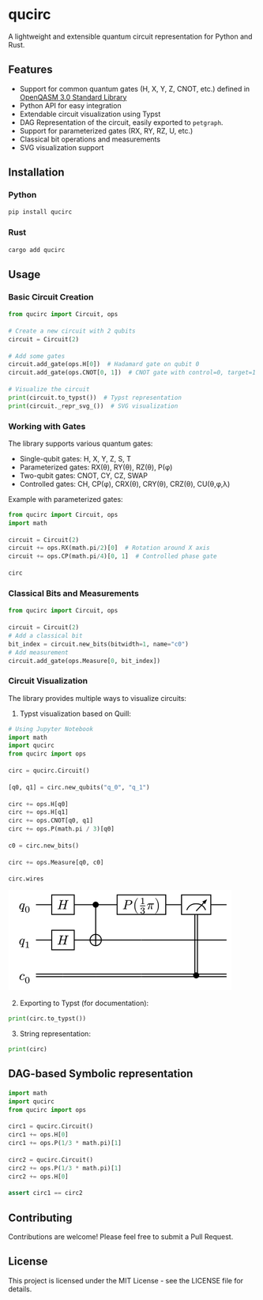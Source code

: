 # qucirc

A lightweight and extensible quantum circuit representation for Python and Rust.

## Features

- Support for common quantum gates (H, X, Y, Z, CNOT, etc.) defined in [OpenQASM 3.0 Standard Library](https://openqasm.com/language/standard_library.html#)
- Python API for easy integration
- Extendable circuit visualization using Typst
- DAG Representation of the circuit, easily exported to `petgraph`.
- Support for parameterized gates (RX, RY, RZ, U, etc.)
- Classical bit operations and measurements
- SVG visualization support

## Installation

### Python

```bash
pip install qucirc
```

### Rust
```bash
cargo add qucirc
```

## Usage

### Basic Circuit Creation

```python
from qucirc import Circuit, ops

# Create a new circuit with 2 qubits
circuit = Circuit(2)

# Add some gates
circuit.add_gate(ops.H[0])  # Hadamard gate on qubit 0
circuit.add_gate(ops.CNOT[0, 1])  # CNOT gate with control=0, target=1

# Visualize the circuit
print(circuit.to_typst())  # Typst representation
print(circuit._repr_svg_())  # SVG visualization
```

### Working with Gates

The library supports various quantum gates:

- Single-qubit gates: H, X, Y, Z, S, T
- Parameterized gates: RX(θ), RY(θ), RZ(θ), P(φ)
- Two-qubit gates: CNOT, CY, CZ, SWAP
- Controlled gates: CH, CP(φ), CRX(θ), CRY(θ), CRZ(θ), CU(θ,φ,λ)

Example with parameterized gates:

```python
from qucirc import Circuit, ops
import math

circuit = Circuit(2)
circuit += ops.RX(math.pi/2)[0]  # Rotation around X axis
circuit += ops.CP(math.pi/4)[0, 1]  # Controlled phase gate

circ
```

### Classical Bits and Measurements

```python
from qucirc import Circuit, ops

circuit = Circuit(2)
# Add a classical bit
bit_index = circuit.new_bits(bitwidth=1, name="c0")
# Add measurement
circuit.add_gate(ops.Measure[0, bit_index])
```

### Circuit Visualization

The library provides multiple ways to visualize circuits:

1. Typst visualization based on Quill:

```python
# Using Jupyter Notebook
import math
import qucirc
from qucirc import ops

circ = qucirc.Circuit()

[q0, q1] = circ.new_qubits("q_0", "q_1")

circ += ops.H[q0]
circ += ops.H[q1]
circ += ops.CNOT[q0, q1]
circ += ops.P(math.pi / 3)[q0]

c0 = circ.new_bits()

circ += ops.Measure[q0, c0]

circ.wires
```

![](https://github.com/YuantianDing/qucirc/blob/main/docs/output.svg)


2. Exporting to Typst (for documentation):

```python
print(circ.to_typst())
```


3. String representation:

```python
print(circ)
```

## DAG-based Symbolic representation

```python
import math
import qucirc
from qucirc import ops

circ1 = qucirc.Circuit()
circ1 += ops.H[0]
circ1 += ops.P(1/3 * math.pi)[1]

circ2 = qucirc.Circuit()
circ2 += ops.P(1/3 * math.pi)[1]
circ2 += ops.H[0]

assert circ1 == circ2
```



## Contributing

Contributions are welcome! Please feel free to submit a Pull Request.

## License

This project is licensed under the MIT License - see the LICENSE file for details.






